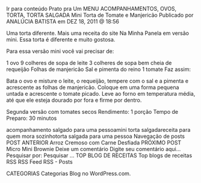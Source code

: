 Ir para conteúdo
Prato pra Um
MENU
ACOMPANHAMENTOS, OVOS, TORTA, TORTA SALGADA
Mini Torta de Tomate e Manjericão
Publicado por ANALÚCIA BATISTA em DEZ 18, 2011 @ 18:56

Uma torta diferente.
Mais uma receita do site Na Minha Panela em versão mini. Essa torta é diferente e muito gostosa.

Para essa versão mini você vai precisar de:

1 ovo
9 colheres de sopa de leite
3 colheres de sopa bem cheia de requeijão
Folhas de manjericão
Sal e pimenta do reino
1 tomate
Faz assim:

Bata o ovo e misture o leite, o requeijão, tempere com o sal e a pimenta  e acrescente as folhas de manjericão.
Coloque em uma forma pequena untada e acrescente o tomate picado.
Leve ao forno em temperatura média, até que ele esteja dourado por fora e firme por dentro.

Segunda versão com tomates secos
Rendimento: 1 porção
Tempo de Preparo: 30 minutos



acompanhamento salgado para uma pessoamini torta salgadareceita para quem mora sozinhotorta salgada para uma pessoa
Navegação de posts
POST ANTERIOR
Arroz Cremoso com Carne Desfiada
PRÓXIMO POST
Micro Mini Brownie
Deixe um comentário
Digite seu comentário aqui...
Pesquisar por:
Pesquisar …
TOP BLOG DE RECEITAS
Top blogs de receitas
RSS
RSS Feed RSS - Posts

CATEGORIAS
Categorias
Blog no WordPress.com.
